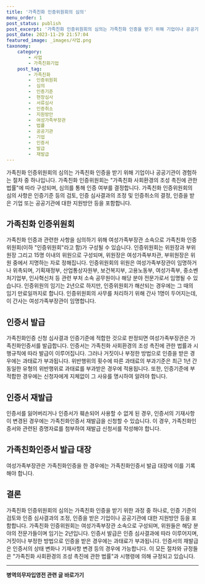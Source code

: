 ```yaml
---
title: '가족친화 인증위원회의 심의'
menu_order: 1
post_status: publish
post_excerpt: '가족친화 인증위원회의 심의는 가족친화 인증을 받기 위해 기업이나 공공기관이 경험하는 절차 중 하나입니다. 가족친화 인증위원회는  가족친화 사회환경의 조성 촉진에 관한 법률 에 따라 구성되며, 심의를 통해 인증 여부를 결정합니다. 가족친화 인증위원회의 심의 사항은 인증기준 등의 검토, 인증 심사결과의 조정 및 인증취소의 결정, 인증을 받은 기업 또는 공공기관에 대한 지원방안 등을 포함합니다.'
post_date: 2023-11-29 21:57:04
featured_image: _images/사업.png
taxonomy:
    category:
        - 사업
        - 가족친화기업
    post_tag:
        - 가족친화
        -  인증위원회
        -  심의
        -  인증기준
        -  현장심사
        -  서류심사
        -  인증취소
        -  지원방안
        -  여성가족부장관
        -  법률
        -  공공기관
        -  기업
        -  인증서
        -  발급
        -  재발급
---
```



가족친화 인증위원회의 심의는 가족친화 인증을 받기 위해 기업이나 공공기관이 경험하는 절차 중 하나입니다. 가족친화 인증위원회는 "가족친화 사회환경의 조성 촉진에 관한 법률"에 따라 구성되며, 심의를 통해 인증 여부를 결정합니다. 가족친화 인증위원회의 심의 사항은 인증기준 등의 검토, 인증 심사결과의 조정 및 인증취소의 결정, 인증을 받은 기업 또는 공공기관에 대한 지원방안 등을 포함합니다.

## 가족친화 인증위원회

가족친화 인증과 관련한 사항을 심의하기 위해 여성가족부장관 소속으로 가족친화 인증위원회(이하 "인증위원회"라고 함)가 구성될 수 있습니다. 인증위원회는 위원장과 부위원장 그리고 15명 이내의 위원으로 구성되며, 위원장은 여성가족부차관, 부위원장은 위원 중에서 지명하는 자로 정해집니다. 인증위원회의 위원은 여성가족부장관이 임명하거나 위촉되며, 기획재정부, 산업통상자원부, 보건복지부, 고용노동부, 여성가족부, 중소벤처기업부, 인사혁신처 등 관련 부처 소속 공무원이나 해당 분야 전문가로서 임명될 수 있습니다. 인증위원의 임기는 2년으로 하지만, 인증위원회가 해산되는 경우에는 그 때의 임기 만료일까지로 합니다. 인증위원회의 사무를 처리하기 위해 간사 1명이 두어지는데, 이 간사는 여성가족부장관이 임명합니다.

## 인증서 발급

가족친화인증 신청 심사결과 인증기준에 적합한 것으로 판정되면 여성가족부장관은 가족친화인증서를 발급합니다. 인증서는 가족친화 사회환경의 조성 촉진에 관한 법률과 시행규칙에 따라 발급이 이루어집니다. 그러나 거짓이나 부정한 방법으로 인증을 받은 경우에는 과태료가 부과됩니다. 위반행위의 횟수에 따른 과태료의 부과기준은 최근 1년 간 동일한 유형의 위반행위로 과태료를 부과받은 경우에 적용됩니다. 또한, 인증기준에 부적합한 경우에는 신청자에게 지체없이 그 사유를 명시하여 알려야 합니다.

## 인증서 재발급

인증서를 잃어버리거나 인증서가 훼손되어 사용할 수 없게 된 경우, 인증서의 기재사항이 변경된 경우에는 가족친화인증서 재발급을 신청할 수 있습니다. 이 경우, 가족친화인증서와 관련된 증명자료를 첨부하여 재발급 신청서를 작성해야 합니다.

## 가족친화인증서 발급 대장

여성가족부장관은 가족친화인증을 한 경우에는 가족친화인증서 발급 대장에 이를 기록해야 합니다.

## 결론

가족친화 인증위원회의 심의는 가족친화 인증을 받기 위한 과정 중 하나로, 인증 기준의 검토와 인증 심사결과의 조정, 인증을 받은 기업이나 공공기관에 대한 지원방안 등을 포함합니다. 가족친화 인증위원회는 여성가족부장관 소속으로 구성되며, 위원들은 해당 분야의 전문가들이며 임기는 2년입니다. 인증서 발급은 인증 심사결과에 따라 이루어지며, 거짓이나 부정한 방법으로 인증을 받은 경우에는 과태료가 부과됩니다. 인증서의 재발급은 인증서의 상태 변화나 기재사항 변경 등의 경우에 가능합니다. 이 모든 절차와 규정들은 "가족친화 사회환경의 조성 촉진에 관한 법률"과 시행령에 의해 규정되고 있습니다.
<!-- wp:separator -->
<hr class="wp-block-separator has-alpha-channel-opacity"/>
<!-- /wp:separator -->

<!-- wp:group {"backgroundColor":"base","layout":{"type":"constrained"}} -->
<div class="wp-block-group has-base-background-color has-background"><!-- wp:paragraph {"align":"center","fontSize":"medium"} -->
<p class="has-text-align-center has-large-font-size"><strong>병역의무자입영전 관련 글 바로가기</strong></p>
<!-- /wp:paragraph -->


<!-- wp:latest-posts
{"categories":[{"id":9092,"count":19,"description":"","link":"https://uknowlaw.com/category/%eb%b3%91%ec%97%ad%ec%9d%98%eb%ac%b4%ec%9e%90%ec%9e%85%ec%98%81%ec%a0%84/","name":"병역의무자입영전","slug":"병역의무자입영전","taxonomy":"category","parent":0,"meta":[],"_links":{"self":[{"href":"https://uknowlaw.com/wp-json/wp/v2/categories/9092"}],"collection":[{"href":"https://uknowlaw.com/wp-json/wp/v2/categories"}],"about":[{"href":"https://uknowlaw.com/wp-json/wp/v2/taxonomies/category"}],"wp:post_type":[{"href":"https://uknowlaw.com/wp-json/wp/v2/posts?categories=9092"}],"curies":[{"name":"wp","href":"https://api.w.org/{rel}","templated":true}]}}],"postsToShow":100,"excerptLength":28,"postLayout":"grid","columns":2,"featuredImageAlign":"left","featuredImageSizeSlug":"large","fontSize":"small"} /--></div>
<!-- /wp:group -->